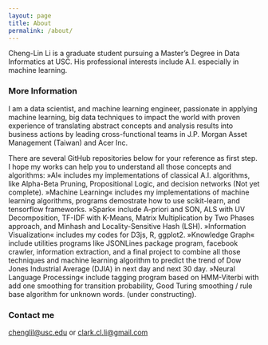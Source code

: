 ```yaml
---
layout: page
title: About
permalink: /about/
---
```


Cheng-Lin Li is a graduate student pursuing a Master’s Degree in Data Informatics at USC. His professional interests include A.I. especially in machine learning.

### More Information

I am a data scientist, and machine learning engineer, passionate in applying machine learning, big data techniques to impact the world with proven experience of translating abstract concepts and analysis results into business actions by leading cross-functional teams in J.P. Morgan Asset Management (Taiwan) and Acer Inc.

There are several GitHub repositories below for your reference as first step. I hope my works can help you to understand all those concepts and algorithms:
 »AI«  includes my implementations of classical A.I. algorithms, like Alpha-Beta Pruning, Propositional Logic, and decision networks (Not yet complete).
 »Machine Learning«  includes my implementations of machine learning algorithms, programs demostrate how to use scikit-learn, and tensorflow frameworks.
 »Spark«  include A-priori and SON, ALS with UV Decomposition, TF-IDF with K-Means, Matrix Multiplication by Two Phases approach, and Minhash and Locality-Sensitive Hash (LSH).
 »Information Visualization«  includes my codes for D3js, R, ggplot2.
 »Knowledge Graph«  include utilities programs like JSONLines package program, facebook crawler, information extraction, and a final project to combine all those techniques and machine learning algorithm to predict the trend of Dow Jones Industrial Average (DJIA) in next day and next 30 day.
 »Neural Language Processing«  include tagging program based on HMM-Viterbi with add one smoothing for transition probability, Good Turing smoothing / rule base algorithm for unknown words. (under constructing).
 
### Contact me

[chenglil@usc.edu](mailto:chenglil@usc.edu) or [clark.cl.li@gmail.com](mailto:clark.cl.li@gmail.com) 
